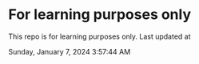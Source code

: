 # For learning purposes only
This repo is for learning purposes only.
Last updated at

Sunday, January 7, 2024 3:57:44 AM

